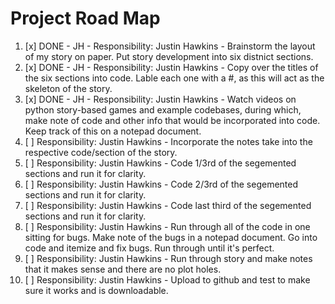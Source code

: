 <h1> Project Road Map </h1>

1. [x] DONE - JH -  Responsibility: Justin Hawkins  - Brainstorm the layout of my story on paper. Put story development into six distnict sections.
1. [x] DONE - JH -  Responsibility: Justin Hawkins  - Copy over the titles of the six sections into code. Lable each one with a #, as this will act as the skeleton of the story.
1. [x] DONE - JH -  Responsibility: Justin Hawkins  - Watch videos on python story-based games and example codebases, during which, make note of code and other info that would be incorporated into code. Keep track of this on a notepad document.
1. [ ] Responsibility: Justin Hawkins  - Incorporate the notes take into the respective code/section of the story.
1. [ ] Responsibility: Justin Hawkins  - Code 1/3rd of the segemented sections and run it for clarity.
1. [ ] Responsibility: Justin Hawkins  - Code 2/3rd of the segemented sections and run it for clarity.
1. [ ] Responsibility: Justin Hawkins  - Code last third of the segemented sections and run it for clarity.
1. [ ] Responsibility: Justin Hawkins  - Run through all of the code in one sitting for bugs. Make note of the bugs in a notepad document. Go into code and itemize and fix bugs. Run through until it's perfect.
1. [ ] Responsibility: Justin Hawkins  - Run through story and make notes that it makes sense and there are no plot holes.
1. [ ] Responsibility: Justin Hawkins  - Upload to github and test to make sure it works and is downloadable.


   
